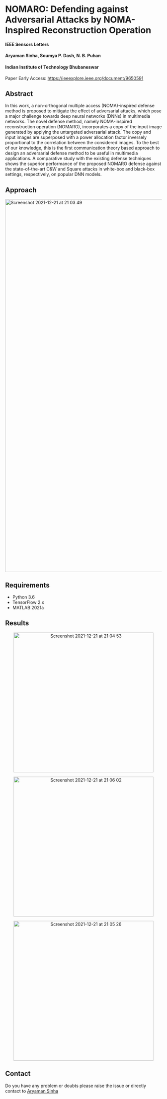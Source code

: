 # NOMARO: Defending against Adversarial Attacks by NOMA-Inspired Reconstruction Operation
#### IEEE Sensors Letters
#### Aryaman Sinha, Soumya P. Dash, N. B. Puhan
#### Indian Institute of Technology Bhubaneswar

Paper Early Access: https://ieeexplore.ieee.org/document/9650591

## Abstract
In this work, a non-orthogonal multiple access (NOMA)-inspired defense method is proposed to mitigate the effect of adversarial attacks, which pose a major challenge towards deep neural networks (DNNs) in multimedia networks. The novel defense method, namely NOMA-inspired reconstruction operation (NOMARO), incorporates a copy of the input image generated by applying the untargeted adversarial attack. The copy and input images are superposed with a power allocation factor inversely proportional to the correlation between the considered images. To the best of our knowledge, this is the first communication theory based approach to design an adversarial defense method to be useful in multimedia applications. A comparative study with the existing defense techniques shows the superior performance of the proposed NOMARO defense against the state-of-the-art C&W and Square attacks in white-box and black-box settings, respectively, on popular DNN models.

## Approach
<img width="1200" alt="Screenshot 2021-12-21 at 21 03 49" src="https://user-images.githubusercontent.com/40312186/146956539-bbd5b296-12b5-4679-a07a-14716c0406eb.png">

## Requirements 
 - Python 3.6 
 - TensorFlow 2.x
 - MATLAB 2021a 

## Results

<p align="center">
<img width="450" alt="Screenshot 2021-12-21 at 21 04 53" src="https://user-images.githubusercontent.com/40312186/146956932-9f45daf4-3493-441e-9281-d7ade5c3012c.png">
</p>

<p align="center"> <img width="450" alt="Screenshot 2021-12-21 at 21 06 02" src="https://user-images.githubusercontent.com/40312186/146956912-75a61e35-eabd-437f-b002-4d2f1a345122.png"></p>

<p align="center"><img width="450" alt="Screenshot 2021-12-21 at 21 05 26" src="https://user-images.githubusercontent.com/40312186/146956923-090f66a3-21dc-47ba-a261-12a45a9c3961.png"></p>

## Contact
Do you have any problem or doubts please raise the issue or directly contact to [Aryaman Sinha](https://github.com/as791/)
